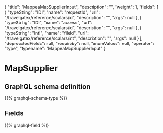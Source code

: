 {
  "title": "MappeaMapSupplierInput",
  "description": "",
  "weight": 1,
  "fields": [
    {
      "typeString": "ID!",
      "name": "requestId",
      "url": "/travelgatex/reference/scalars/id",
      "description": "",
      "args": null
    },
    {
      "typeString": "ID!",
      "name": "access",
      "url": "/travelgatex/reference/scalars/id",
      "description": "",
      "args": null
    },
    {
      "typeString": "Int!",
      "name": "fileId",
      "url": "/travelgatex/reference/scalars/int",
      "description": "",
      "args": null
    }
  ],
  "deprecatedFields": null,
  "requireby": null,
  "enumValues": null,
  "operator": "type",
  "typename": "MappeaMapSupplierInput"
}
# MapSupplier
## GraphQL schema definition

{{% graphql-schema-type %}}

## Fields

{{% graphql-field %}}

